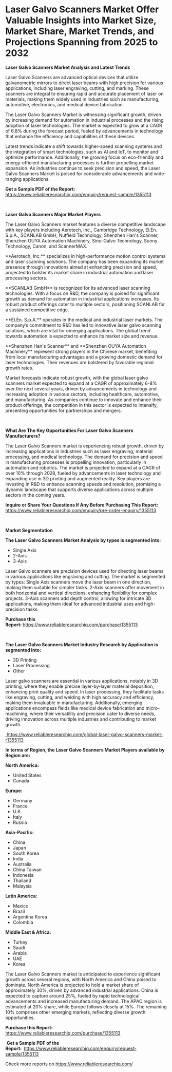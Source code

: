 <p><h1>Laser Galvo Scanners Market Offer Valuable Insights into Market Size, Market Share, Market Trends, and Projections Spanning from 2025 to 2032</h1></p><p><strong>Laser Galvo Scanners Market Analysis and Latest Trends</strong></p>
<p><p>Laser Galvo Scanners are advanced optical devices that utilize galvanometric mirrors to direct laser beams with high precision for various applications, including laser engraving, cutting, and marking. These scanners are integral to ensuring rapid and accurate placement of laser on materials, making them widely used in industries such as manufacturing, automotive, electronics, and medical device fabrication.</p><p>The Laser Galvo Scanners Market is witnessing significant growth, driven by increasing demand for automation in industrial processes and the rising adoption of laser technologies. The market is expected to grow at a CAGR of 6.8% during the forecast period, fueled by advancements in technology that enhance the efficiency and capabilities of these devices. </p><p>Latest trends indicate a shift towards higher-speed scanning systems and the integration of smart technologies, such as AI and IoT, to monitor and optimize performance. Additionally, the growing focus on eco-friendly and energy-efficient manufacturing processes is further propelling market expansion. As industries continue to seek precision and speed, the Laser Galvo Scanners Market is poised for considerable advancements and wide-ranging applications.</p></p>
<p><strong>Get a Sample PDF of the Report:&nbsp;</strong> <a href="https://www.reliableresearchiq.com/enquiry/request-sample/1355113?utm_campaign=2456&utm_medium=2&utm_source=Github&utm_content=ia&utm_term=28022025&utm_id=laser-galvo-scanners">https://www.reliableresearchiq.com/enquiry/request-sample/1355113</a></p>
<p>&nbsp;</p>
<p><strong>Laser Galvo Scanners Major Market Players</strong></p>
<p><p>The Laser Galvo Scanners market features a diverse competitive landscape with key players including Aerotech, Inc., Cambridge Technology, El.En. S.p.A., SCANLAB GmbH, Nutfield Technology, Shenzhen Han's Scanner, Shenzhen OUYA Automation Machinery, Sino-Galvo Technology, Sunny Technology, Canon, and ScannerMAX.</p><p>**Aerotech, Inc.** specializes in high-performance motion control systems and laser scanning solutions. The company has been expanding its market presence through innovations aimed at enhancing precision and speed, projected to bolster its market share in industrial automation and laser processing sectors.</p><p>**SCANLAB GmbH** is recognized for its advanced laser scanning technologies. With a focus on R&D, the company is poised for significant growth as demand for automation in industrial applications increases. Its robust product offerings cater to multiple sectors, positioning SCANLAB for a sustained competitive edge.</p><p>**El.En. S.p.A.** operates in the medical and industrial laser markets. The company’s commitment to R&D has led to innovative laser galvo scanning solutions, which are vital for emerging applications. The global trend towards automation is expected to enhance its market size and revenue.</p><p>**Shenzhen Han's Scanner** and **Shenzhen OUYA Automation Machinery** represent strong players in the Chinese market, benefiting from local manufacturing advantages and a growing domestic demand for laser technologies. Their revenues are bolstered by favorable regional growth rates.</p><p>Market forecasts indicate robust growth, with the global laser galvo scanners market expected to expand at a CAGR of approximately 6-8% over the next several years, driven by advancements in technology and increasing adoption in various sectors, including healthcare, automotive, and manufacturing. As companies continue to innovate and enhance their product offerings, the competition in this sector is expected to intensify, presenting opportunities for partnerships and mergers.</p></p>
<p>&nbsp;</p>
<p><strong>What Are The Key Opportunities For Laser Galvo Scanners Manufacturers?</strong></p>
<p><p>The Laser Galvo Scanners market is experiencing robust growth, driven by increasing applications in industries such as laser engraving, material processing, and medical technology. The demand for precision and speed in manufacturing processes is propelling innovation, particularly in automation and robotics. The market is projected to expand at a CAGR of over 10% through 2028, fueled by advancements in laser technology and expanding use in 3D printing and augmented reality. Key players are investing in R&D to enhance scanning speeds and resolution, promising a dynamic landscape that supports diverse applications across multiple sectors in the coming years.</p></p>
<p><strong>Inquire or Share Your Questions If Any Before Purchasing This Report:</strong> <a href="https://www.reliableresearchiq.com/enquiry/pre-order-enquiry/1355113?utm_campaign=2456&utm_medium=2&utm_source=Github&utm_content=ia&utm_term=28022025&utm_id=laser-galvo-scanners">https://www.reliableresearchiq.com/enquiry/pre-order-enquiry/1355113</a></p>
<p>&nbsp;</p>
<p><strong>Market Segmentation</strong></p>
<p><strong>The Laser Galvo Scanners Market Analysis by types is segmented into:</strong></p>
<p><ul><li>Single Axis</li><li>2-Axis</li><li>3-Axis</li></ul></p>
<p><p>Laser Galvo scanners are precision devices used for directing laser beams in various applications like engraving and cutting. The market is segmented by types: Single Axis scanners move the laser beam in one direction, making them suitable for simpler tasks. 2-Axis scanners offer movement in both horizontal and vertical directions, enhancing flexibility for complex projects. 3-Axis scanners add depth control, allowing for intricate 3D applications, making them ideal for advanced industrial uses and high-precision tasks.</p></p>
<p><strong>Purchase this Report:&nbsp;</strong><a href="https://www.reliableresearchiq.com/purchase/1355113?utm_campaign=2456&utm_medium=2&utm_source=Github&utm_content=ia&utm_term=28022025&utm_id=laser-galvo-scanners">https://www.reliableresearchiq.com/purchase/1355113</a></p>
<p>&nbsp;</p>
<p><strong>The Laser Galvo Scanners Market Industry Research by Application is segmented into:</strong></p>
<p><ul><li>3D Printing</li><li>Laser Processing</li><li>Other</li></ul></p>
<p><p>Laser galvo scanners are essential in various applications, notably in 3D printing, where they enable precise layer-by-layer material deposition, enhancing print quality and speed. In laser processing, they facilitate tasks like engraving, cutting, and welding with high accuracy and efficiency, making them invaluable in manufacturing. Additionally, emerging applications encompass fields like medical device fabrication and micro-machining, where their versatility and precision cater to diverse needs, driving innovation across multiple industries and contributing to market growth.</p></p>
<p><a href="https://www.reliableresearchiq.com/global-laser-galvo-scanners-market-r1355113?utm_campaign=2456&utm_medium=2&utm_source=Github&utm_content=ia&utm_term=28022025&utm_id=laser-galvo-scanners">&nbsp;https://www.reliableresearchiq.com/global-laser-galvo-scanners-market-r1355113</a></p>
<p><strong>In terms of Region, the Laser Galvo Scanners Market Players available by Region are:</strong></p>
<p>
    <p> <strong> North America: </strong>
        <ul>
            <li>United States</li>
            <li>Canada</li>
        </ul>
        </p> 
    <p> <strong> Europe: </strong>
        <ul>
            <li>Germany</li>
            <li>France</li>
            <li>U.K.</li>
            <li>Italy</li>
            <li>Russia</li>
        </ul>
        </p> 
    <p> <strong> Asia-Pacific: </strong>
        <ul>
            <li>China</li>
            <li>Japan</li>
            <li>South Korea</li>
            <li>India</li>
            <li>Australia</li>
            <li>China Taiwan</li>
            <li>Indonesia</li>
            <li>Thailand</li>
            <li>Malaysia</li>
        </ul>
        </p> 
    <p> <strong> Latin America: </strong>
        <ul>
            <li>Mexico</li>
            <li>Brazil</li>
            <li>Argentina Korea</li>
            <li>Colombia</li>
        </ul>
        </p> 
    <p> <strong> Middle East & Africa: </strong>
        <ul>
            <li>Turkey</li>
            <li>Saudi</li>
            <li>Arabia</li>
            <li>UAE</li>
            <li>Korea</li>
        </ul>
    </p>
    </p>
<p><p>The Laser Galvo Scanners market is anticipated to experience significant growth across several regions, with North America and China poised to dominate. North America is projected to hold a market share of approximately 30%, driven by advanced industrial applications. China is expected to capture around 25%, fueled by rapid technological advancements and increased manufacturing demand. The APAC region is estimated at 20% share, while Europe follows closely at 15%. The remaining 10% comprises other emerging markets, reflecting diverse growth opportunities.</p></p>
<p><strong>Purchase this Report: </strong><a href="https://www.reliableresearchiq.com/purchase/1355113?utm_campaign=2456&utm_medium=2&utm_source=Github&utm_content=ia&utm_term=28022025&utm_id=laser-galvo-scanners">https://www.reliableresearchiq.com/purchase/1355113</a></p>
<p>&nbsp;<strong>Get a Sample PDF of the Report:&nbsp;&nbsp;</strong><a href="https://www.reliableresearchiq.com/enquiry/request-sample/1355113?utm_campaign=2456&utm_medium=2&utm_source=Github&utm_content=ia&utm_term=28022025&utm_id=laser-galvo-scanners">https://www.reliableresearchiq.com/enquiry/request-sample/1355113</a></p>
<p><strong></strong></p>
<p>Check more reports on <a href="https://www.reliableresearchiq.com/?utm_campaign=2456&utm_medium=2&utm_source=Github&utm_content=ia&utm_term=28022025&utm_id=laser-galvo-scanners">https://www.reliableresearchiq.com/</a></p>